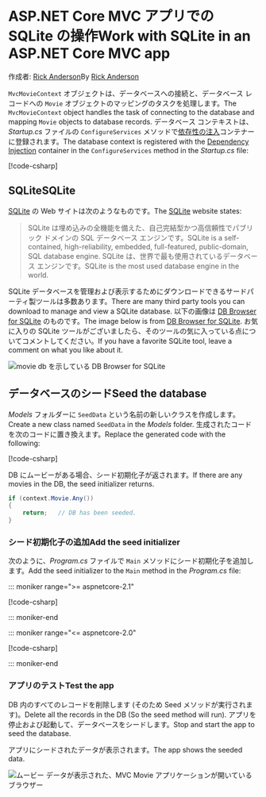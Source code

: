 # <a name="work-with-sqlite-in-an-aspnet-core-mvc-app"></a><span data-ttu-id="036a3-101">ASP.NET Core MVC アプリでの SQLite の操作</span><span class="sxs-lookup"><span data-stu-id="036a3-101">Work with SQLite in an ASP.NET Core MVC app</span></span>

<span data-ttu-id="036a3-102">作成者: [Rick Anderson](https://twitter.com/RickAndMSFT)</span><span class="sxs-lookup"><span data-stu-id="036a3-102">By [Rick Anderson](https://twitter.com/RickAndMSFT)</span></span>

<span data-ttu-id="036a3-103">`MvcMovieContext` オブジェクトは、データベースへの接続と、データベース レコードへの `Movie` オブジェクトのマッピングのタスクを処理します。</span><span class="sxs-lookup"><span data-stu-id="036a3-103">The `MvcMovieContext` object handles the task of connecting to the database and mapping `Movie` objects to database records.</span></span> <span data-ttu-id="036a3-104">データベース コンテキストは、*Startup.cs* ファイルの `ConfigureServices` メソッドで[依存性の注入](xref:fundamentals/dependency-injection)コンテナーに登録されます。</span><span class="sxs-lookup"><span data-stu-id="036a3-104">The database context is registered with the [Dependency Injection](xref:fundamentals/dependency-injection) container in the `ConfigureServices` method in the *Startup.cs* file:</span></span>

[!code-csharp[](~/tutorials/first-mvc-app-xplat/start-mvc/sample/MvcMovie/Startup.cs?name=snippet2&highlight=6-8)]

## <a name="sqlite"></a><span data-ttu-id="036a3-105">SQLite</span><span class="sxs-lookup"><span data-stu-id="036a3-105">SQLite</span></span>

<span data-ttu-id="036a3-106">[SQLite](https://www.sqlite.org/) の Web サイトは次のようなものです。</span><span class="sxs-lookup"><span data-stu-id="036a3-106">The [SQLite](https://www.sqlite.org/) website states:</span></span>

> <span data-ttu-id="036a3-107">SQLite は埋め込みの全機能を備えた、自己完結型かつ高信頼性でパブリック ドメインの SQL データベース エンジンです。</span><span class="sxs-lookup"><span data-stu-id="036a3-107">SQLite is a self-contained, high-reliability, embedded, full-featured, public-domain, SQL database engine.</span></span> <span data-ttu-id="036a3-108">SQLite は、世界で最も使用されているデータベース エンジンです。</span><span class="sxs-lookup"><span data-stu-id="036a3-108">SQLite is the most used database engine in the world.</span></span>

<span data-ttu-id="036a3-109">SQLite データベースを管理および表示するためにダウンロードできるサードパーティ製ツールは多数あります。</span><span class="sxs-lookup"><span data-stu-id="036a3-109">There are many third party tools you can download to manage and view a SQLite database.</span></span> <span data-ttu-id="036a3-110">以下の画像は [DB Browser for SQLite](http://sqlitebrowser.org/) のものです。</span><span class="sxs-lookup"><span data-stu-id="036a3-110">The image below is from [DB Browser for SQLite](http://sqlitebrowser.org/).</span></span> <span data-ttu-id="036a3-111">お気に入りの SQLite ツールがございましたら、そのツールの気に入っている点についてコメントしてください。</span><span class="sxs-lookup"><span data-stu-id="036a3-111">If you have a favorite SQLite tool, leave a comment on what you like about it.</span></span>

![movie db を示している DB Browser for SQLite](~/tutorials/first-mvc-app-xplat/working-with-sql/_static/dbb.png)

## <a name="seed-the-database"></a><span data-ttu-id="036a3-113">データベースのシード</span><span class="sxs-lookup"><span data-stu-id="036a3-113">Seed the database</span></span>

<span data-ttu-id="036a3-114">*Models* フォルダーに `SeedData` という名前の新しいクラスを作成します。</span><span class="sxs-lookup"><span data-stu-id="036a3-114">Create a new class named `SeedData` in the *Models* folder.</span></span> <span data-ttu-id="036a3-115">生成されたコードを次のコードに置き換えます。</span><span class="sxs-lookup"><span data-stu-id="036a3-115">Replace the generated code with the following:</span></span>

[!code-csharp[](~/tutorials/first-mvc-app/start-mvc/sample/MvcMovie/Models/SeedData.cs?name=snippet_1)]

<span data-ttu-id="036a3-116">DB にムービーがある場合、シード初期化子が返されます。</span><span class="sxs-lookup"><span data-stu-id="036a3-116">If there are any movies in the DB, the seed initializer returns.</span></span>

```csharp
if (context.Movie.Any())
{
    return;   // DB has been seeded.
}
```

<a name="si"></a>
### <a name="add-the-seed-initializer"></a><span data-ttu-id="036a3-117">シード初期化子の追加</span><span class="sxs-lookup"><span data-stu-id="036a3-117">Add the seed initializer</span></span>

<span data-ttu-id="036a3-118">次のように、*Program.cs* ファイルで `Main` メソッドにシード初期化子を追加します。</span><span class="sxs-lookup"><span data-stu-id="036a3-118">Add the seed initializer to the `Main` method in the *Program.cs* file:</span></span>

::: moniker range=">= aspnetcore-2.1"

[!code-csharp[](~/tutorials/first-mvc-app/start-mvc/sample/MvcMovie21/Program.cs)]

::: moniker-end

::: moniker range="<= aspnetcore-2.0"

[!code-csharp[](~/tutorials/first-mvc-app/start-mvc/sample/MvcMovie/Program.cs?highlight=6,16-32)]

::: moniker-end

### <a name="test-the-app"></a><span data-ttu-id="036a3-119">アプリのテスト</span><span class="sxs-lookup"><span data-stu-id="036a3-119">Test the app</span></span>

<span data-ttu-id="036a3-120">DB 内のすべてのレコードを削除します (そのため Seed メソッドが実行されます)。</span><span class="sxs-lookup"><span data-stu-id="036a3-120">Delete all the records in the DB (So the seed method will run).</span></span> <span data-ttu-id="036a3-121">アプリを停止および起動して、データベースをシードします。</span><span class="sxs-lookup"><span data-stu-id="036a3-121">Stop and start the app to seed the database.</span></span>
   
<span data-ttu-id="036a3-122">アプリにシードされたデータが表示されます。</span><span class="sxs-lookup"><span data-stu-id="036a3-122">The app shows the seeded data.</span></span>

![ムービー データが表示された、MVC Movie アプリケーションが開いているブラウザー](~/tutorials/first-mvc-app/working-with-sql/_static/m55.png)
